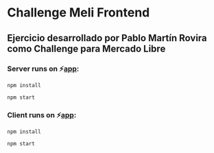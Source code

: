 # Challenge Meli Frontend

## Ejercicio desarrollado por Pablo Martín Rovira como Challenge para Mercado Libre

### Server runs on ⚡️[app](http://localhost:3001):

```
npm install

npm start
```

### Client runs on ⚡️[app](http://localhost:3000):

```
npm install

npm start
```
